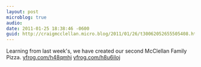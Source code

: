 ```yaml
---
layout: post
microblog: true
audio: 
date: 2011-01-25 18:38:46 -0600
guid: http://craigmcclellan.micro.blog/2011/01/26/t30062052655505408.html
---
```

Learning from last week's, we have created our second McClellan Family Pizza.  [yfrog.com/h48qmhj](http://yfrog.com/h48qmhj) [yfrog.com/h8u6iloj](http://yfrog.com/h8u6iloj)
